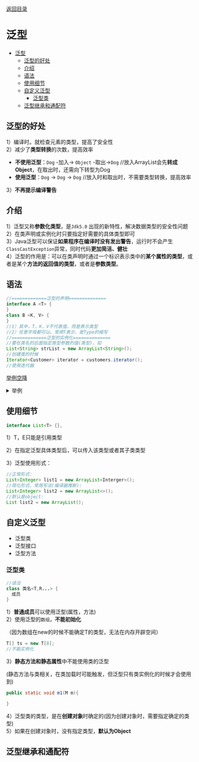 [返回目录](index.md)
# 泛型
- [泛型](#泛型)
  - [泛型的好处](#泛型的好处)
  - [介绍](#介绍)
  - [语法](#语法)
  - [使用细节](#使用细节)
  - [自定义泛型](#自定义泛型)
    - [泛型类](#泛型类)
  - [泛型继承和通配符](#泛型继承和通配符)

## 泛型的好处
1）编译时。就检查元素的类型，提高了安全性  
2）减少了**类型转换**的次数，提高效率

- **不使用泛型**：`Dog` -加入-> `Object` -取出->`Dog` //放入ArrayList会先**转成Object**，在取出时，还需向下转型为Dog
- **使用泛型**：`Dog` -> `Dog` -> `Dog` //放入时和取出时，不需要类型转换，提高效率

3）**不再提示编译警告**
## 介绍
1）泛型又称**参数化类型**，是`Jdk5.0` 出现的新特性，解决数据类型的安全性问题  
2）在类声明或实例化时只要指定好需要的具体类型即可  
3）Java泛型可以保证**如果程序在编译时没有发出警告**，运行时不会产生`ClassCastException`异常，同时代码**更加简洁、健壮**  
4）泛型的作用是：可以在类声明时通过一个标识表示类中的**某个属性的类型**，或者是某个**方法的返回值的类型**，或者是**参数类型**。

## 语法
```java
//=============泛型的声明==============
interface A <T> {
}
class B <K, V> {
}
//1）其中，T，K，V不代表值，而是表示类型
//2）任意字母都可以。常用T表示，是Type的缩写
//=============泛型的实例化==============
//要在类名的后面指定类型参数的值(类型)，如
List<String> strList = new ArrayList<String>();
//创建类的时候
Iterator<Customer> iterator = customers.iterator();
//使用迭代器
```
[举例空降](https://www.bilibili.com/video/BV1fh411y7R8?t=242.5&p=557)

<details><summary>举例</summary>

```java
import java.util.HashMap;
import java.util.Map;

public class exercise01 {
    public static void main(String[] args){
        HashMap<String, Student> stuMap = new HashMap<>();
        stuMap.put("小天",new Student("小天",10));
        stuMap.put("小明",new Student("小明",15));
        stuMap.put("小雅",new Student("小雅",20));

        for (Map.Entry<String, Student> e : stuMap.entrySet()) {
            System.out.println(e.getKey() + "," + e.getValue());
        }
        for (String k: stuMap.keySet()) {
            System.out.println(k + "," + stuMap.get(k));
        }
    }
}

class Student {
    public String name;
    public int age;

    public Student(String name, int age) {
        this.name = name;
        this.age = age;
    }

    @Override
    public String toString() {
        return "Student{" +
                "name='" + name + '\'' +
                ", age=" + age +
                '}';
    }
}
```

</details>


## 使用细节

```java
interface List<T> {},
```
1）T，E只能是引用类型

2）在指定泛型具体类型后，可以传入该类型或者其子类类型

3）泛型使用形式：
```java
//正常形式:
List<Integer> list1 = new ArrayList<Interger>();
//简化形式，常用写法(编译器推断):
List<Integer> list2 = new ArrayList<>();
//默认是object:
List list2 = new ArrayList();
```



## 自定义泛型
- 泛型类
- 泛型接口
- 泛型方法
### 泛型类
```java
//语法
class 类名<T,R...> {
  成员
}
```
1）**普通成员**可以使用泛型(属性，方法)  
2）使用泛型的`数组`，**不能初始化**

（因为数组在new的时候不能确定T的类型，无法在内存开辟空间）  
```java
T[] ts = new T[8];
//不能实例化
```
3）**静态方法和静态属性**中不能使用类的泛型 

(静态方法与类相关，在类加载时可能触发，但泛型只有类实例化的时候才会使用到)  

```java
public static void m1(M m){

}
```
4）泛型类的类型，是在**创建对象**时确定的(因为创建对象时，需要指定确定的类型)  
5）如果在创建对象时，没有指定类型，**默认为Object**  


## 泛型继承和通配符

